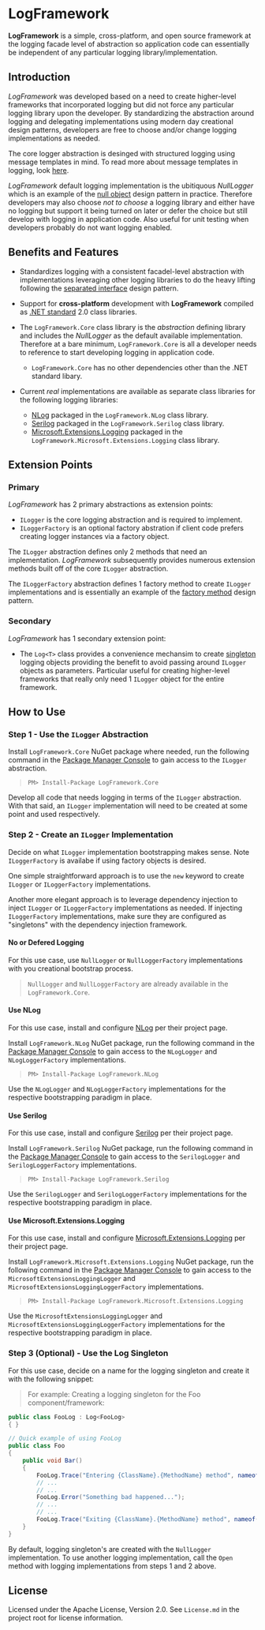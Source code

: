 # LogFramework

**LogFramework** is a simple, cross-platform, and open source framework at the logging facade level of abstraction so application code can essentially be independent of any particular logging library/implementation.

## Introduction

*LogFramework* was developed based on a need to create higher-level frameworks that incorporated logging but did not force any particular logging library upon the developer. By standardizing the abstraction around logging and delegating implementations using modern day creational design patterns, developers are free to choose and/or change logging implementations as needed.

The core logger abstraction is desinged with structured logging using message templates in mind. To read more about message templates in logging, look [here](https://messagetemplates.org).

*LogFramework* default logging implementation is the ubitiquous *NullLogger* which is an example of the [null object](https://sourcemaking.com/design_patterns/null_object) design pattern in practice. Therefore developers may also choose *not to choose* a logging library and either have no logging but support it being turned on later or defer the choice but still develop with logging in application code. Also useful for unit testing when developers probably do not want logging enabled.

## Benefits and Features

- Standardizes logging with a consistent facadel-level abstraction with implementations leveraging other logging libraries to do the heavy lifting following the [separated interface](https://martinfowler.com/eaaCatalog/separatedInterface.html) design pattern.

- Support for **cross-platform** development with **LogFramework** compiled as [.NET standard](https://docs.microsoft.com/en-us/dotnet/standard/net-standard) 2.0 class libraries.

- The `LogFramework.Core` class library is the *abstraction* defining library and includes the *NullLogger* as the default available implementation. Therefore at a bare minimum, `LogFramework.Core` is all a developer needs to reference to start developing logging in application code.
    - `LogFramework.Core` has no other dependencies other than the .NET standard libary.

- Current *real* implementations are available as separate class libraries for the following logging libraries:

    - [NLog](https://nlog-project.org) packaged in the `LogFramework.NLog` class library.
    - [Serilog](https://serilog.net) packaged in the `LogFramework.Serilog` class library.
    - [Microsoft.Extensions.Logging](https://github.com/aspnet/Extensions) packaged in the `LogFramework.Microsoft.Extensions.Logging` class library.

## Extension Points

### Primary

*LogFramework* has 2 primary abstractions as extension points:

- `ILogger` is the core logging abstraction and is required to implement.
- `ILoggerFactory` is an optional factory abstration if client code prefers creating logger instances via a factory object.

The `ILogger` abstraction defines only 2 methods that need an implementation. *LogFramework* subsequently provides numerous extension methods built off of the core `ILogger` abstraction.

The `ILoggerFactory` abstraction defines 1 factory method to create `ILogger` implementations and is essentially an example of the [factory method](https://sourcemaking.com/design_patterns/factory_method) design pattern.

### Secondary

*LogFramework* has 1 secondary extension point:

- The `Log<T>` class provides a convenience mechansim to create [singleton](https://sourcemaking.com/design_patterns/singleton) logging objects providing the benefit to avoid passing around `ILogger` objects as parameters. Particular useful for creating higher-level frameworks that really only need 1 `ILogger` object for the entire framework.

## How to Use

### Step 1 - Use the `ILogger` Abstraction

Install `LogFramework.Core` NuGet package where needed, run the following command in the [Package Manager Console](https://docs.nuget.org/consume/package-manager-console) to gain access to the `ILogger` abstraction.

> `PM> Install-Package LogFramework.Core`

Develop all code that needs logging in terms of the `ILogger` abstraction. With that said, an `ILogger` implementation will need to be created at some point and used respectively.

### Step 2 - Create an `ILogger` Implementation

Decide on what `ILogger` implementation bootstrapping makes sense. Note `ILoggerFactory` is availabe if using factory objects is desired.

One simple straightforward approach is to use the `new` keyword to create `ILogger` or `ILoggerFactory` implementations.

Another more elegant approach is to leverage dependency injection to inject `ILogger` or `ILoggerFactory` implementations as needed. If injecting `ILoggerFactory` implementations, make sure they are configured as "singletons" with the dependency injection framework.

#### No or Defered Logging

For this use case, use `NullLogger` or `NullLoggerFactory` implementations with you creational bootstrap process.

> `NullLogger` and `NullLoggerFactory` are already available in the `LogFramework.Core`.

#### Use NLog

For this use case, install and configure [NLog](https://nlog-project.org) per their project page.

Install `LogFramework.NLog` NuGet package, run the following command in the [Package Manager Console](https://docs.nuget.org/consume/package-manager-console) to gain access to the `NLogLogger` and `NLogLoggerFactory` implementations.

> `PM> Install-Package LogFramework.NLog`

Use the `NLogLogger` and `NLogLoggerFactory` implementations for the respective bootstrapping paradigm in place.

#### Use Serilog

For this use case, install and configure [Serilog](https://serilog.net) per their project page.

Install `LogFramework.Serilog` NuGet package, run the following command in the [Package Manager Console](https://docs.nuget.org/consume/package-manager-console) to gain access to the `SerilogLogger` and `SerilogLoggerFactory` implementations.

> `PM> Install-Package LogFramework.Serilog`

Use the `SerilogLogger` and `SerilogLoggerFactory` implementations for the respective bootstrapping paradigm in place.

#### Use Microsoft.Extensions.Logging

For this use case, install and configure [Microsoft.Extensions.Logging](https://github.com/aspnet/Extensions) per their project page.

Install `LogFramework.Microsoft.Extensions.Logging` NuGet package, run the following command in the [Package Manager Console](https://docs.nuget.org/consume/package-manager-console) to gain access to the `MicrosoftExtensionsLoggingLogger` and `MicrosoftExtensionsLoggingLoggerFactory` implementations.

> `PM> Install-Package LogFramework.Microsoft.Extensions.Logging`

Use the `MicrosoftExtensionsLoggingLogger` and `MicrosoftExtensionsLoggingLoggerFactory` implementations for the respective bootstrapping paradigm in place.

### Step 3 (Optional) - Use the Log Singleton

For this use case, decide on a name for the logging singleton and create it with the following snippet:

> For example: Creating a logging singleton for the Foo component/framework:

````cs
public class FooLog : Log<FooLog>
{ }

// Quick example of using FooLog
public class Foo
{
    public void Bar()
    {
        FooLog.Trace("Entering {ClassName}.{MethodName} method", nameof(Foo), nameof(Foo.Bar));
        // ...
        // ...
        FooLog.Error("Something bad happened...");
        // ...
        // ...
        FooLog.Trace("Exiting {ClassName}.{MethodName} method", nameof(Foo), nameof(Foo.Bar));
    }
}
````

By default, logging singleton's are created with the `NullLogger` implementation. To use another logging implementation, call the `Open` method with logging implementations from steps 1 and 2 above.

## License

Licensed under the Apache License, Version 2.0. See `License.md` in the project root for license information.

